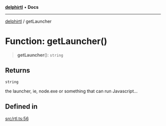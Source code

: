 [**delphirtl**](../README.md) • **Docs**

***

[delphirtl](../globals.md) / getLauncher

# Function: getLauncher()

> **getLauncher**(): `string`

## Returns

`string`

the launcher, ie, node.exe or something that can run Javascript...

## Defined in

[src/rtl.ts:56](https://github.com/chuacw/delphirtl/blob/ee346b6bac1024b6b648d44d9c6cf692e10f6983/src/rtl.ts#L56)
